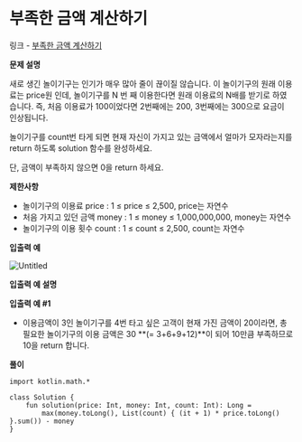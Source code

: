# 부족한 금액 계산하기

링크 - [부족한 금액 계산하기](https://school.programmers.co.kr/learn/courses/30/lessons/82612)

**문제 설명**

새로 생긴 놀이기구는 인기가 매우 많아 줄이 끊이질 않습니다. 이 놀이기구의 원래 이용료는 price원 인데, 놀이기구를 N 번 째 이용한다면 원래 이용료의 N배를 받기로 하였습니다. 즉, 처음 이용료가 100이었다면 2번째에는 200, 3번째에는 300으로 요금이 인상됩니다.

놀이기구를 count번 타게 되면 현재 자신이 가지고 있는 금액에서 얼마가 모자라는지를 return 하도록 solution 함수를 완성하세요.

단, 금액이 부족하지 않으면 0을 return 하세요.

****제한사항****

- 놀이기구의 이용료 price : 1 ≤ price ≤ 2,500, price는 자연수
- 처음 가지고 있던 금액 money : 1 ≤ money ≤ 1,000,000,000, money는 자연수
- 놀이기구의 이용 횟수 count : 1 ≤ count ≤ 2,500, count는 자연수

****입출력 예****

![Untitled](https://user-images.githubusercontent.com/105714784/220623254-d677f927-985f-4164-8831-bc12e4eba7d5.png)

****입출력 예 설명****

**입출력 예 #1**

- 이용금액이 3인 놀이기구를 4번 타고 싶은 고객이 현재 가진 금액이 20이라면, 총 필요한 놀이기구의 이용 금액은 30 **(= 3+6+9+12)**이 되어 10만큼 부족하므로 10을 return 합니다.

**풀이**

```
import kotlin.math.*

class Solution {
    fun solution(price: Int, money: Int, count: Int): Long =
        max(money.toLong(), List(count) { (it + 1) * price.toLong() }.sum()) - money
}
```
